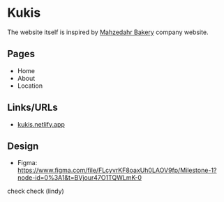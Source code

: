 # Kukis

The website itself is inspired by [Mahzedahr Bakery](https://mahzedahrbakery.com/) company website.

## Pages

- Home
- About
- Location

## Links/URLs

- [kukis.netlify.app](https://kukis.netlify.app/)

## Design

- Figma: <https://www.figma.com/file/FLcyvrKF8oaxUh0LAOV9fp/Milestone-1?node-id=0%3A1&t=BVjour47O1TQWLmK-0>

check check (lindy)